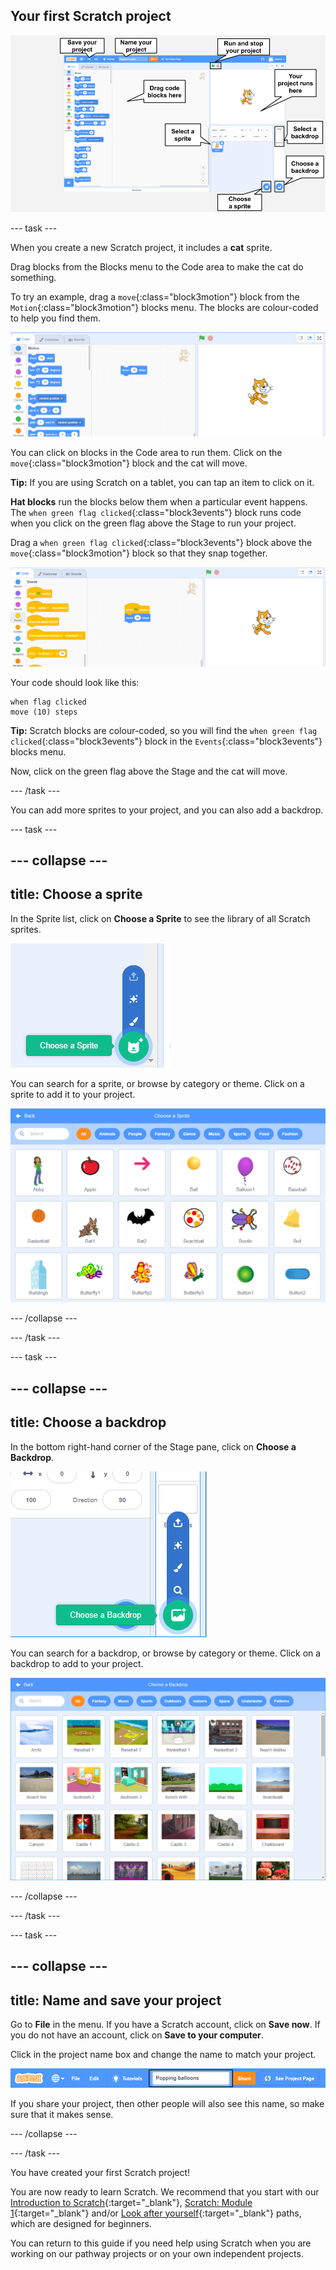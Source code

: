 ## Your first Scratch project

![An annotated screenshot of the Scratch editor, with key features labelled.](images/scratch-features.png)

--- task ---

When you create a new Scratch project, it includes a **cat** sprite. 

Drag blocks from the Blocks menu to the Code area to make the cat do something. 

To try an example, drag a `move`{:class="block3motion"} block from the `Motion`{:class="block3motion"} blocks menu. The blocks are colour-coded to help you find them.

![A 'move' block in the Code area.](images/move-block.png)

You can click on blocks in the Code area to run them. Click on the `move`{:class="block3motion"} block and the cat will move. 

**Tip:** If you are using Scratch on a tablet, you can tap an item to click on it.

**Hat blocks** run the blocks below them when a particular event happens. The `when green flag clicked`{:class="block3events"} block runs code when you click on the green flag above the Stage to run your project. 

Drag a `when green flag clicked`{:class="block3events"} block above the `move`{:class="block3motion"} block so that they snap together.

![The 'move' block in the Code area.](images/green-flag-script.png)

Your code should look like this:

```blocks3
when flag clicked
move (10) steps
```

**Tip:** Scratch blocks are colour-coded, so you will find the `when green flag clicked`{:class="block3events"} block in the `Events`{:class="block3events"} blocks menu. 

Now, click on the green flag above the Stage and the cat will move. 

--- /task ---

You can add more sprites to your project, and you can also add a backdrop.

--- task ---

--- collapse ---
---
title: Choose a sprite
---

In the Sprite list, click on **Choose a Sprite** to see the library of all Scratch sprites.

![The 'Choose a Sprite' icon.](images/sprite-library.png)

You can search for a sprite, or browse by category or theme. Click on a sprite to add it to your project.

![The Sprite Library.](images/sprite-choose.png)

--- /collapse --- 

--- /task ---

--- task ---

--- collapse ---
---
title: Choose a backdrop
---

In the bottom right-hand corner of the Stage pane, click on **Choose a Backdrop**.

![The 'Choose a Backdrop' icon.](images/stage-choose.png)

You can search for a backdrop, or browse by category or theme. Click on a backdrop to add to your project.

![The Backdrop Library.](images/backdrop.png)

--- /collapse --- 

--- /task ---

--- task ---

--- collapse ---
---
title: Name and save your project
---

Go to **File** in the menu. If you have a Scratch account, click on **Save now**. If you do not have an account, click on **Save to your computer**.

Click in the project name box and change the name to match your project. 

![The project name box highlighted.](images/change-project-name.png)

If you share your project, then other people will also see this name, so make sure that it makes sense. 

--- /collapse --- 

--- /task ---

You have created your first Scratch project!

You are now ready to learn Scratch. We recommend that you start with our [Introduction to Scratch](https://projects.raspberrypi.org/en/raspberrypi/scratch-intro){:target="_blank"}, [Scratch: Module 1](https://projects.raspberrypi.org/en/raspberrypi/scratch-module-1){:target="_blank"} and/or 
 [Look after yourself](https://projects.raspberrypi.org/en/raspberrypi/look-after-yourself){:target="_blank"} paths, which are designed for beginners.

 You can return to this guide if you need help using Scratch when you are working on our pathway projects or on your own independent projects. 


